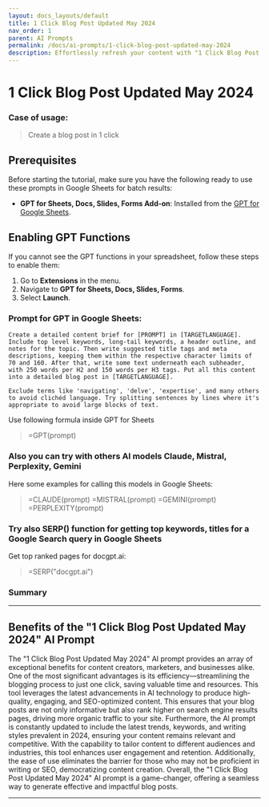 ```yaml
---
layout: docs_layouts/default
title: 1 Click Blog Post Updated May 2024
nav_order: 1
parent: AI Prompts
permalink: /docs/ai-prompts/1-click-blog-post-updated-may-2024
description: Effortlessly refresh your content with "1 Click Blog Post Updated May 2024." Our intuitive tool ensures your blog stays current, relevant, and SEO-optimized, driving more traffic to your website. Boost engagement and enhance your online presence with just one click!
---
```


# 1 Click Blog Post Updated May 2024

### Case of usage:
> Create a blog post in 1 click

## Prerequisites

Before starting the tutorial, make sure you have the following ready to use these prompts in Google Sheets for batch results:

- **GPT for Sheets, Docs, Slides, Forms Add-on**: Installed from the [GPT for Google Sheets](https://workspace.google.com/u/0/marketplace/app/gpt_for_sheets_docs_forms_slides/466607203252).

## Enabling GPT Functions

If you cannot see the GPT functions in your spreadsheet, follow these steps to enable them:

1. Go to **Extensions** in the menu.
2. Navigate to **GPT for Sheets, Docs, Slides, Forms**.
3. Select **Launch**.


### Prompt for GPT in Google Sheets:
```shell
Create a detailed content brief for [PROMPT] in [TARGETLANGUAGE]. Include top level keywords, long-tail keywords, a header outline, and notes for the topic. Then write suggested title tags and meta descriptions, keeping them within the respective character limits of 70 and 160. After that, write some text underneath each subheader, with 250 words per H2 and 150 words per H3 tags. Put all this content into a detailed blog post in [TARGETLANGUAGE].

Exclude terms like 'navigating', 'delve', 'expertise', and many others to avoid clichéd language. Try splitting sentences by lines where it's appropriate to avoid large blocks of text.
```

Use following formula inside GPT for Sheets
> =GPT(prompt)

### Also you can try with others AI models Claude, Mistral, Perplexity, Gemini
Here some examples for calling this models in Google Sheets:

> =CLAUDE(prompt)
> =MISTRAL(prompt)
> =GEMINI(prompt)
> =PERPLEXITY(prompt)


### Try also SERP() function for getting top keywords, titles for a Google Search query in Google Sheets

Get top ranked pages for docgpt.ai:

> =SERP("docgpt.ai")



### Summary
---

## Benefits of the "1 Click Blog Post Updated May 2024" AI Prompt

The "1 Click Blog Post Updated May 2024" AI prompt provides an array of exceptional benefits for content creators, marketers, and businesses alike. One of the most significant advantages is its efficiency—streamlining the blogging process to just one click, saving valuable time and resources. This tool leverages the latest advancements in AI technology to produce high-quality, engaging, and SEO-optimized content. This ensures that your blog posts are not only informative but also rank higher on search engine results pages, driving more organic traffic to your site. Furthermore, the AI prompt is constantly updated to include the latest trends, keywords, and writing styles prevalent in 2024, ensuring your content remains relevant and competitive. With the capability to tailor content to different audiences and industries, this tool enhances user engagement and retention. Additionally, the ease of use eliminates the barrier for those who may not be proficient in writing or SEO, democratizing content creation. Overall, the "1 Click Blog Post Updated May 2024" AI prompt is a game-changer, offering a seamless way to generate effective and impactful blog posts.

---
